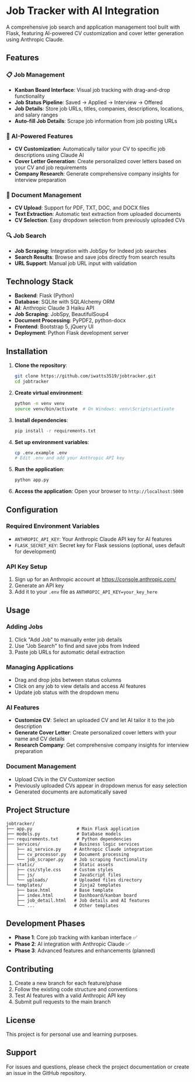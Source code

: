# Job Tracker with AI Integration

A comprehensive job search and application management tool built with Flask, featuring AI-powered CV customization and cover letter generation using Anthropic Claude.

## Features

### 📋 Job Management
- **Kanban Board Interface**: Visual job tracking with drag-and-drop functionality
- **Job Status Pipeline**: Saved → Applied → Interview → Offered
- **Job Details**: Store job URLs, titles, companies, descriptions, locations, and salary ranges
- **Auto-fill Job Details**: Scrape job information from job posting URLs

### 🤖 AI-Powered Features
- **CV Customization**: Automatically tailor your CV to specific job descriptions using Claude AI
- **Cover Letter Generation**: Create personalized cover letters based on your CV and job requirements
- **Company Research**: Generate comprehensive company insights for interview preparation

### 📄 Document Management
- **CV Upload**: Support for PDF, TXT, DOC, and DOCX files
- **Text Extraction**: Automatic text extraction from uploaded documents
- **CV Selection**: Easy dropdown selection from previously uploaded CVs

### 🔍 Job Search
- **Job Scraping**: Integration with JobSpy for Indeed job searches
- **Search Results**: Browse and save jobs directly from search results
- **URL Support**: Manual job URL input with validation

## Technology Stack

- **Backend**: Flask (Python)
- **Database**: SQLite with SQLAlchemy ORM
- **AI**: Anthropic Claude 3 Haiku API
- **Job Scraping**: JobSpy, BeautifulSoup4
- **Document Processing**: PyPDF2, python-docx
- **Frontend**: Bootstrap 5, jQuery UI
- **Deployment**: Python Flask development server

## Installation

1. **Clone the repository**:
   ```bash
   git clone https://github.com/iwatts3519/jobtracker.git
   cd jobtracker
   ```

2. **Create virtual environment**:
   ```bash
   python -m venv venv
   source venv/bin/activate  # On Windows: venv\Scripts\activate
   ```

3. **Install dependencies**:
   ```bash
   pip install -r requirements.txt
   ```

4. **Set up environment variables**:
   ```bash
   cp .env.example .env
   # Edit .env and add your Anthropic API key
   ```

5. **Run the application**:
   ```bash
   python app.py
   ```

6. **Access the application**:
   Open your browser to `http://localhost:5000`

## Configuration

### Required Environment Variables
- `ANTHROPIC_API_KEY`: Your Anthropic Claude API key for AI features
- `FLASK_SECRET_KEY`: Secret key for Flask sessions (optional, uses default for development)

### API Key Setup
1. Sign up for an Anthropic account at https://console.anthropic.com/
2. Generate an API key
3. Add it to your `.env` file as `ANTHROPIC_API_KEY=your_key_here`

## Usage

### Adding Jobs
1. Click "Add Job" to manually enter job details
2. Use "Job Search" to find and save jobs from Indeed
3. Paste job URLs for automatic detail extraction

### Managing Applications
- Drag and drop jobs between status columns
- Click on any job to view details and access AI features
- Update job status with the dropdown menu

### AI Features
- **Customize CV**: Select an uploaded CV and let AI tailor it to the job description
- **Generate Cover Letter**: Create personalized cover letters with your name and CV details
- **Research Company**: Get comprehensive company insights for interview preparation

### Document Management
- Upload CVs in the CV Customizer section
- Previously uploaded CVs appear in dropdown menus for easy selection
- Generated documents are automatically saved

## Project Structure

```
jobtracker/
├── app.py                 # Main Flask application
├── models.py              # Database models
├── requirements.txt       # Python dependencies
├── services/             # Business logic services
│   ├── ai_service.py     # Anthropic Claude integration
│   ├── cv_processor.py   # Document processing
│   └── job_scraper.py    # Job scraping functionality
├── static/               # Static assets
│   ├── css/style.css     # Custom styles
│   ├── js/               # JavaScript files
│   └── uploads/          # Uploaded files directory
└── templates/            # Jinja2 templates
    ├── base.html         # Base template
    ├── index.html        # Dashboard/kanban board
    ├── job_detail.html   # Job details and AI features
    └── ...               # Other templates
```

## Development Phases

- **Phase 1**: Core job tracking with kanban interface ✅
- **Phase 2**: AI integration with Anthropic Claude ✅
- **Phase 3**: Advanced features and enhancements (planned)

## Contributing

1. Create a new branch for each feature/phase
2. Follow the existing code structure and conventions
3. Test AI features with a valid Anthropic API key
4. Submit pull requests to the main branch

## License

This project is for personal use and learning purposes.

## Support

For issues and questions, please check the project documentation or create an issue in the GitHub repository.